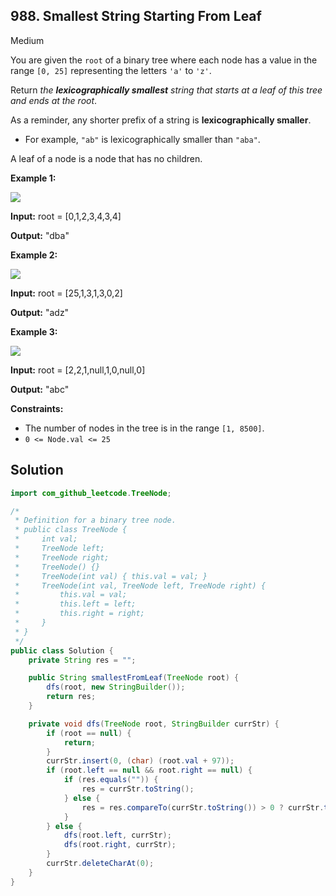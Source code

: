 ## 988\. Smallest String Starting From Leaf

Medium

You are given the `root` of a binary tree where each node has a value in the range `[0, 25]` representing the letters `'a'` to `'z'`.

Return _the **lexicographically smallest** string that starts at a leaf of this tree and ends at the root_.

As a reminder, any shorter prefix of a string is **lexicographically smaller**.

*   For example, `"ab"` is lexicographically smaller than `"aba"`.

A leaf of a node is a node that has no children.

**Example 1:**

![](https://assets.leetcode.com/uploads/2019/01/30/tree1.png)

**Input:** root = [0,1,2,3,4,3,4]

**Output:** "dba"

**Example 2:**

![](https://assets.leetcode.com/uploads/2019/01/30/tree2.png)

**Input:** root = [25,1,3,1,3,0,2]

**Output:** "adz"

**Example 3:**

![](https://assets.leetcode.com/uploads/2019/02/01/tree3.png)

**Input:** root = [2,2,1,null,1,0,null,0]

**Output:** "abc"

**Constraints:**

*   The number of nodes in the tree is in the range `[1, 8500]`.
*   `0 <= Node.val <= 25`

## Solution

```java
import com_github_leetcode.TreeNode;

/*
 * Definition for a binary tree node.
 * public class TreeNode {
 *     int val;
 *     TreeNode left;
 *     TreeNode right;
 *     TreeNode() {}
 *     TreeNode(int val) { this.val = val; }
 *     TreeNode(int val, TreeNode left, TreeNode right) {
 *         this.val = val;
 *         this.left = left;
 *         this.right = right;
 *     }
 * }
 */
public class Solution {
    private String res = "";

    public String smallestFromLeaf(TreeNode root) {
        dfs(root, new StringBuilder());
        return res;
    }

    private void dfs(TreeNode root, StringBuilder currStr) {
        if (root == null) {
            return;
        }
        currStr.insert(0, (char) (root.val + 97));
        if (root.left == null && root.right == null) {
            if (res.equals("")) {
                res = currStr.toString();
            } else {
                res = res.compareTo(currStr.toString()) > 0 ? currStr.toString() : res;
            }
        } else {
            dfs(root.left, currStr);
            dfs(root.right, currStr);
        }
        currStr.deleteCharAt(0);
    }
}
```